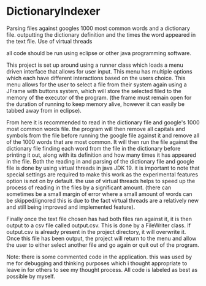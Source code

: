 # DictionaryIndexer
Parsing files against googles 1000 most common words and a dictionary file. outputting the dictionary definition and the times the word appeared in the text file.  Use of virtual threads 

all code should be run using eclipse or other java programming software.

This project is set up around using a runner class which loads a menu driven interface that allows for user input. This menu has multiple options which each have different interactions based on the users choice. This menu allows for the user to select a file from their system again using a JFrame with buttons system, which will store the selected filed to the memory of the executor of the program. (the frame must remain open for the duration of running to keep memory alive, however it can easily be tabbed away from in eclipse).

From here it is recommended to read in the dictionary file and google's 1000 most common words file. the program will then remove all capitals and symbols from the file before running the google file against it and remove all of the 1000 words that are most common. It will then run the file against the dictionary file finding each word from the file in the dictionary before printing it out, along with its definition and how many times it has appeared in the file. Both the reading in and parsing of the dictionary file and google file is done by using virtual threads in java JDK 19. it is important to note that special settings are required to make this work as the experimental features option is not on by default. the use of virtual threads helps to speed up the process of reading in the files by a significant amount. (there can sometimes be a small margin of error where a small amount of words can be skipped/ignored this is due to the fact virtual threads are a relatively new and still being improved and implemented feature).

Finally once the text file chosen has had both files ran against it, it is then output to a csv file called output.csv. This is done by a FileWriter class. If output.csv is already present in the project directory, it will overwrite it. Once this file has been output, the project will return to the menu and allow the user to either select another file and go again or quit out of the program. 

Note: there is some commented code in the application. this was used by me for debugging and thinking purposes which i thought appropriate to leave in for others to see my thought process. All code is labeled as best as possible by myself. 
